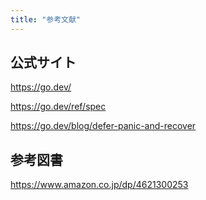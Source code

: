 ```yaml
---
title: "参考文献"
---
```


## 公式サイト

https://go.dev/

https://go.dev/ref/spec

https://go.dev/blog/defer-panic-and-recover

## 参考図書

https://www.amazon.co.jp/dp/4621300253

[Go]: https://go.dev/ "The Go Programming Language"
<!-- eof -->
